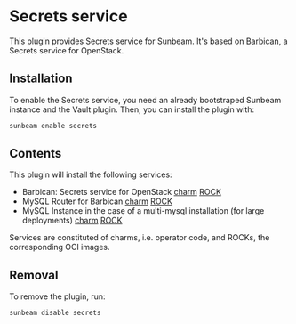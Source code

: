 # Secrets service

This plugin provides Secrets service for Sunbeam. It's based on [Barbican](https://docs.openstack.org/barbican/latest/), a Secrets service for OpenStack.

## Installation

To enable the Secrets service, you need an already bootstraped Sunbeam instance and the Vault plugin. Then, you can install the plugin with:

```bash
sunbeam enable secrets
```

## Contents

This plugin will install the following services:
- Barbican: Secrets service for OpenStack [charm](https://opendev.org/openstack/charm-barbican-k8s) [ROCK](https://github.com/canonical/ubuntu-openstack-rocks/tree/main/rocks/barbican-consolidated)
- MySQL Router for Barbican [charm](https://github.com/canonical/mysql-router-k8s-operator) [ROCK](https://github.com/canonical/charmed-mysql-rock)
- MySQL Instance in the case of a multi-mysql installation (for large deployments) [charm](https://github.com/canonical/mysql-k8s-operator) [ROCK](https://github.com/canonical/charmed-mysql-rock)

Services are constituted of charms, i.e. operator code, and ROCKs, the corresponding OCI images.

## Removal

To remove the plugin, run:

```bash
sunbeam disable secrets
```
